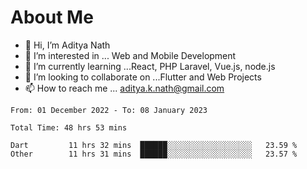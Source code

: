# About Me

- 👋 Hi, I’m Aditya Nath
- 👀 I’m interested in ... Web and Mobile Development
- 🌱 I’m currently learning ...React, PHP Laravel, Vue.js, node.js
- 💞️ I’m looking to collaborate on ...Flutter and Web Projects
- 📫 How to reach me ... aditya.k.nath@gmail.com

<!--START_SECTION:waka-->

```text
From: 01 December 2022 - To: 08 January 2023

Total Time: 48 hrs 53 mins

Dart         11 hrs 32 mins  ██████░░░░░░░░░░░░░░░░░░░   23.59 %
Other        11 hrs 31 mins  ██████░░░░░░░░░░░░░░░░░░░   23.57 %
```

<!--END_SECTION:waka-->

<!---
kronosking007/kronosking007 is a ✨ special ✨ repository because its `README.md` (this file) appears on your GitHub profile.
You can click the Preview link to take a look at your changes.
--->
